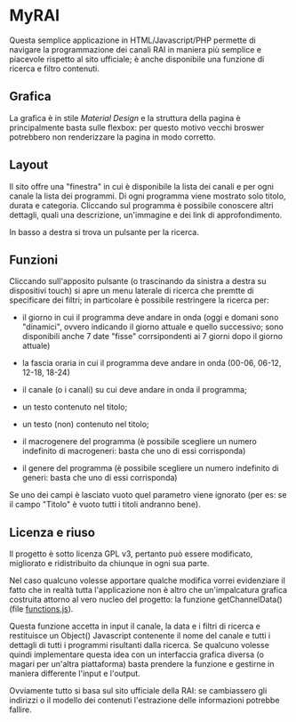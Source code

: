 # MyRAI #

Questa semplice applicazione in HTML/Javascript/PHP permette di navigare la programmazione dei canali RAI in maniera più semplice e piacevole rispetto al sito ufficiale; è anche disponibile una funzione di ricerca e filtro contenuti.

## Grafica ##

La grafica è in stile _Material Design_ e la struttura della pagina è principalmente basta sulle flexbox: per questo motivo vecchi broswer potrebbero non renderizzare la pagina in modo corretto.

## Layout ##

Il sito offre una "finestra" in cui è disponibile la lista dei canali e per ogni canale la lista dei programmi. Di ogni programma viene mostrato solo titolo, durata e categoria. Cliccando sul programma è possibile conoscere altri dettagli, quali una descrizione, un'immagine e dei link di approfondimento.

In basso a destra si trova un pulsante per la ricerca.

## Funzioni ##

Cliccando sull'apposito pulsante (o trascinando da sinistra a destra su dispositivi touch) si apre un menu laterale di ricerca che premtte di specificare dei filtri; in particolare è possibile restringere la ricerca per:

* il giorno in cui il programma deve andare in onda (oggi e domani sono "dinamici", ovvero indicando il giorno attuale e quello successivo; sono disponibili anche 7 date "fisse" corrsipondenti ai 7 giorni dopo il giorno attuale)

* la fascia oraria in cui il programma deve andare in onda (00-06, 06-12, 12-18, 18-24)

* il canale (o i canali) su cui deve andare in onda il programma;

* un testo contenuto nel titolo;

* un testo (non) contenuto nel titolo;

* il macrogenere del programma (è possibile scegliere un numero indefinito di macrogeneri: basta che uno di essi corrisponda)

* il genere del programma (è possibile scegliere un numero indefinito di generi: basta che uno di essi corrisponda)

Se uno dei campi è lasciato vuoto quel parametro viene ignorato (per es: se il campo "Titolo" è vuoto tutti i titoli andranno bene).

## Licenza e riuso ##

Il progetto è sotto licenza GPL v3, pertanto può essere modificato, migliorato e ridistribuito da chiunque in ogni sua parte.

Nel caso qualcuno volesse apportare qualche modifica vorrei evidenziare il fatto che in realtà tutta l'applicazione non è altro che un'impalcatura grafica costruita attorno al vero nucleo del progetto: la funzione getChannelData() (file [functions.js](https://github.com/GioBonvi/MyRAI/blob/master/functions.js "File functions.js")).

Questa funzione accetta in input il canale, la data e i filtri di ricerca e restituisce un Object() Javascript contenente il nome del canale e tutti i dettagli di tutti i programmi risultanti dalla ricerca. Se qualcuno volesse quindi implementare questa idea con un interfaccia grafica diversa (o magari per un'altra piattaforma) basta prendere la funzione e gestirne in maniera differente l'input e l'output.

Ovviamente tutto si basa sul sito ufficiale della RAI: se cambiassero gli indirizzi o il modello dei contenuti l'estrazione delle informazioni potrebbe fallire.
